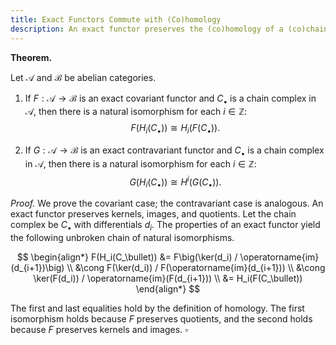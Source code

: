 ```yaml
---
title: Exact Functors Commute with (Co)homology
description: An exact functor preserves the (co)homology of a (co)chain complex.
---
```


**Theorem.**

Let $\mathcal{A}$ and $\mathcal{B}$ be abelian categories.

1.  If $F : \mathcal{A} \to \mathcal{B}$ is an exact covariant functor and $C_\bullet$ is a chain complex in $\mathcal{A}$, then there is a natural isomorphism for each $i \in \mathbb{Z}$:
    $$
    F(H_i(C_\bullet)) \cong H_i(F(C_\bullet)).
    $$

2.  If $G : \mathcal{A} \to \mathcal{B}$ is an exact contravariant functor and $C_\bullet$ is a chain complex in $\mathcal{A}$, then there is a natural isomorphism for each $i \in \mathbb{Z}$:
    $$
    G(H_i(C_\bullet)) \cong H^i(G(C_\bullet)).
    $$

*Proof.*
We prove the covariant case; the contravariant case is analogous. An exact functor preserves kernels, images, and quotients. Let the chain complex be $C_\bullet$ with differentials $d_i$. The properties of an exact functor yield the following unbroken chain of natural isomorphisms.

$$
\begin{align*}
F(H_i(C_\bullet)) &= F\big(\ker(d_i) / \operatorname{im}(d_{i+1})\big) \\
&\cong F(\ker(d_i)) / F(\operatorname{im}(d_{i+1})) \\
&\cong \ker(F(d_i)) / \operatorname{im}(F(d_{i+1})) \\
&= H_i(F(C_\bullet))
\end{align*}
$$

The first and last equalities hold by the definition of homology. The first isomorphism holds because $F$ preserves quotients, and the second holds because $F$ preserves kernels and images.
$\square$
